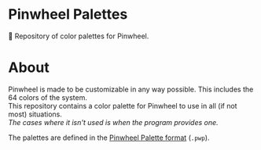 # Pinwheel Palettes
🎀 Repository of color palettes for Pinwheel.

# About
Pinwheel is made to be customizable in any way possible. This includes the 64 colors of the system.  
This repository contains a color palette for Pinwheel to use in all (if not most) situations.  
*The cases where it isn't used is when the program provides one.*

The palettes are defined in the [Pinwheel Palette format](FileFormat.md) (`.pwp`).